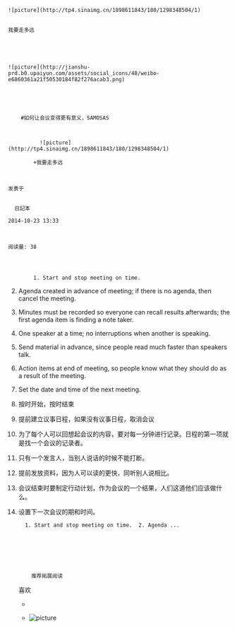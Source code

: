 
    
  
    ![picture](http://tp4.sinaimg.cn/1898611843/180/1298348504/1)
    

    我要走多远
  
      

  
  
    ![picture](http://jianshu-prd.b0.upaiyun.com/assets/social_icons/48/weibo-e6860361a21f50530184f82f276acab3.png)
  


    
      
        #如何让会议变得更有意义，SAMOSAS
        
          
            
              ![picture](http://tp4.sinaimg.cn/1898611843/180/1298348504/1)
            
            +我要走多远
        
        
    
    发表于 

    
      日記本

    2014-10-23 13:33

    

    阅读量: 38
  


        
            1. Start and stop meeting on time.
  2. Agenda created in advance of meeting; if there is no agenda, then cancel the meeting.
  3. Minutes must be recorded so everyone can recall results afterwards; the first agenda item is finding a note taker.
  4. One speaker at a time; no interruptions when another is speaking.
  5. Send material in advance, since people read much faster than speakers talk.
  6. Action items at end of meeting, so people know what they should do as a result of the meeting.
  7. Set the date and time of the next meeting.
  1. 按时开始，按时结束
  2. 提前建立议事日程，如果没有议事日程，取消会议
  3. 为了每个人可以回想起会议的内容，要对每一分钟进行记录。日程的第一项就是找一个会议的记录者。
  4. 只有一个发言人，当别人说话的时候不能打断。
  5. 提前发放资料，因为人可以读的更快，同听别人说相比。
  6. 会议结束时要制定行动计划，作为会议的一个结果，人们这道他们应该做什么。
  7. 设置下一次会议的期和时间。

        
           1. Start and stop meeting on time.  2. Agenda ...
      
    
    
      
      
      
          
             推荐拓展阅读
        
      
    
    
      
          
     喜欢

      
      
        +
                  
        +
          ![picture](http://jianshu-prd.b0.upaiyun.com/assets/weixin_share_out-092e0f24fed532b7b2c00423fdd080f8.png)
        
      
    
  


